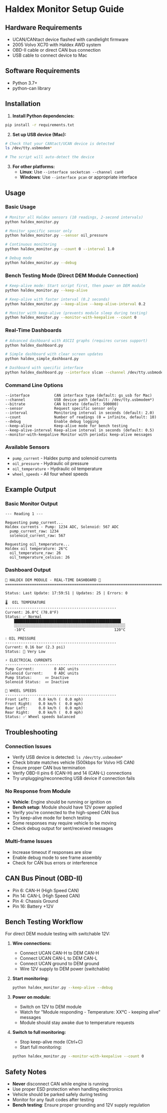 # Haldex Monitor Setup Guide

## Hardware Requirements
- UCAN/CANtact device flashed with candlelight firmware
- 2005 Volvo XC70 with Haldex AWD system
- OBD-II cable or direct CAN bus connection
- USB cable to connect device to Mac

## Software Requirements
- Python 3.7+
- python-can library

## Installation

1. **Install Python dependencies:**
```bash
pip install -r requirements.txt
```

2. **Set up USB device (Mac):**
```bash
# Check that your CANtact/UCAN device is detected
ls /dev/tty.usbmodem*

# The script will auto-detect the device
```

3. **For other platforms:**
   - **Linux**: Use `--interface socketcan --channel can0`
   - **Windows**: Use `--interface pcan` or appropriate interface

## Usage

### Basic Usage
```bash
# Monitor all Haldex sensors (10 readings, 2-second intervals)
python haldex_monitor.py

# Monitor specific sensor only
python haldex_monitor.py --sensor oil_pressure

# Continuous monitoring
python haldex_monitor.py --count 0 --interval 1.0

# Debug mode
python haldex_monitor.py --debug
```

### Bench Testing Mode (Direct DEM Module Connection)
```bash
# Keep-alive mode: Start script first, then power on DEM module
python haldex_monitor.py --keep-alive

# Keep-alive with faster interval (0.2 seconds)
python haldex_monitor.py --keep-alive --keep-alive-interval 0.2

# Monitor with keep-alive (prevents module sleep during testing)
python haldex_monitor.py --monitor-with-keepalive --count 0
```

### Real-Time Dashboards
```bash
# Advanced dashboard with ASCII graphs (requires curses support)
python haldex_dashboard.py

# Simple dashboard with clear screen updates
python haldex_simple_dashboard.py

# Dashboard with specific interface
python haldex_dashboard.py --interface slcan --channel /dev/tty.usbmodem123456
```

### Command Line Options
```
--interface           CAN interface type (default: gs_usb for Mac)
--channel             USB device path (default: /dev/tty.usbmodem*)
--bitrate             CAN bitrate (default: 500000)
--sensor              Request specific sensor only
--interval            Monitoring interval in seconds (default: 2.0)
--count               Number of readings (0 = infinite, default: 10)
--debug               Enable debug logging
--keep-alive          Keep-alive mode for bench testing
--keep-alive-interval Keep-alive interval in seconds (default: 0.5)
--monitor-with-keepalive Monitor with periodic keep-alive messages
```

### Available Sensors
- `pump_current` - Haldex pump and solenoid currents
- `oil_pressure` - Hydraulic oil pressure
- `oil_temperature` - Hydraulic oil temperature
- `wheel_speeds` - All four wheel speeds

## Example Output

### Basic Monitor Output
```
--- Reading 1 ---

Requesting pump_current...
Haldex currents - Pump: 1234 ADC, Solenoid: 567 ADC
  pump_current_raw: 1234
  solenoid_current_raw: 567

Requesting oil_temperature...
Haldex oil temperature: 26°C
  oil_temperature_raw: 26
  oil_temperature_celsius: 26
```

### Dashboard Output
```
🔧 HALDEX DEM MODULE - REAL-TIME DASHBOARD 🔧
===============================================================================

Status: Last Update: 17:59:51 | Updates: 25 | Errors: 0

🌡️  OIL TEMPERATURE
--------------------------------------------------
Current: 26.0°C (78.8°F)
Status: ✅ Normal
    ████████████████████████████████████████████████
    ░░░░░░░░░░░░░░░░░░░░░░░░░░░░░░░░░░░░░░░░░░░░░░░░░░
    -10°C                                        120°C

💧 OIL PRESSURE
--------------------------------------------------
Current: 0.16 bar (2.3 psi)
Status: 🚨 Very Low

⚡ ELECTRICAL CURRENTS
--------------------------------------------------
Pump Current:         0 ADC units
Solenoid Current:     0 ADC units
Pump Status:      💤 Inactive
Solenoid Status:  💤 Inactive

🚗 WHEEL SPEEDS
--------------------------------------------------
Front Left:    0.0 km/h (  0.0 mph)
Front Right:   0.0 km/h (  0.0 mph)
Rear Left:     0.0 km/h (  0.0 mph)
Rear Right:    0.0 km/h (  0.0 mph)
Status: ✅ Wheel speeds balanced
```

## Troubleshooting

### Connection Issues
- Verify USB device is detected: `ls /dev/tty.usbmodem*`
- Check bitrate matches vehicle (500kbps for Volvo HS CAN)
- Ensure proper CAN bus termination
- Verify OBD-II pins 6 (CAN-H) and 14 (CAN-L) connections
- Try unplugging/reconnecting USB device if connection fails

### No Response from Module
- **Vehicle**: Engine should be running or ignition on
- **Bench setup**: Module should have 12V power applied
- Verify you're connected to the high-speed CAN bus
- Try keep-alive mode for bench testing
- Some responses may require vehicle to be moving
- Check debug output for sent/received messages

### Multi-frame Issues
- Increase timeout if responses are slow
- Enable debug mode to see frame assembly
- Check for CAN bus errors or interference

## CAN Bus Pinout (OBD-II)
- Pin 6: CAN-H (High Speed CAN)
- Pin 14: CAN-L (High Speed CAN)
- Pin 4: Chassis Ground
- Pin 16: Battery +12V

## Bench Testing Workflow

For direct DEM module testing with switchable 12V:

1. **Wire connections:**
   - Connect UCAN CAN-H to DEM CAN-H
   - Connect UCAN CAN-L to DEM CAN-L
   - Connect UCAN ground to DEM ground
   - Wire 12V supply to DEM power (switchable)

2. **Start monitoring:**
   ```bash
   python haldex_monitor.py --keep-alive --debug
   ```

3. **Power on module:**
   - Switch on 12V to DEM module
   - Watch for "Module responding - Temperature: XX°C - keeping alive" messages
   - Module should stay awake due to temperature requests

4. **Switch to full monitoring:**
   - Stop keep-alive mode (Ctrl+C)
   - Start full monitoring:
   ```bash
   python haldex_monitor.py --monitor-with-keepalive --count 0
   ```

## Safety Notes
- **Never** disconnect CAN while engine is running
- Use proper ESD protection when handling electronics
- Vehicle should be parked safely during testing
- Monitor for any fault codes after testing
- **Bench testing**: Ensure proper grounding and 12V supply regulation
